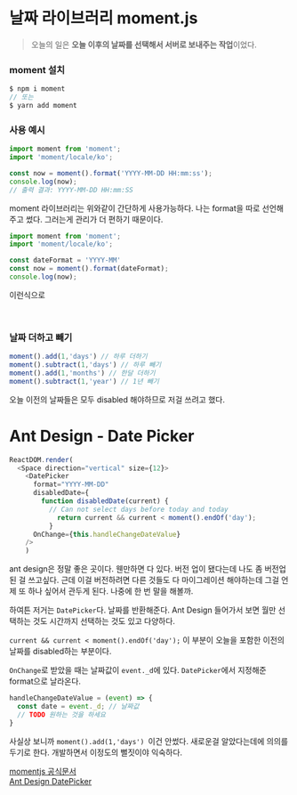 
# 날짜 라이브러리 moment.js

>오늘의 일은 **오늘 이후의 날짜를 선택해서 서버로 보내주는 작업**이었다.

### moment 설치
```javascript
$ npm i moment
// 또는
$ yarn add moment
```

### 사용 예시
```javascript
import moment from 'moment';
import 'moment/locale/ko';

const now = moment().format('YYYY-MM-DD HH:mm:ss');
console.log(now);
// 출력 결과: YYYY-MM-DD HH:mm:SS
```

moment 라이브러리는 위와같이 간단하게 사용가능하다.
나는 format을 따로 선언해주고 썼다.
그러는게 관리가 더 편하기 때문이다.

```javascript
import moment from 'moment';
import 'moment/locale/ko';

const dateFormat = 'YYYY-MM'
const now = moment().format(dateFormat);
console.log(now);
```
이런식으로

<br>

### 날짜 더하고 빼기
```javascript
moment().add(1,'days') // 하루 더하기
moment().subtract(1,'days') // 하루 빼기
moment().add(1,'months') // 한달 더하기
moment().subtract(1,'year') // 1년 빼기
```
오늘 이전의 날짜들은 모두 disabled 해야하므로 저걸 쓰려고 했다.
<br>


# Ant Design - Date Picker
```javascript
ReactDOM.render(
  <Space direction="vertical" size={12}>
    <DatePicker
      format="YYYY-MM-DD"
      disabledDate={
        function disabledDate(current) {
          // Can not select days before today and today
            return current && current < moment().endOf('day');
          }
      OnChange={this.handleChangeDateValue}
    />
    )
```
ant design은 정말 좋은 곳이다. 웬만하면 다 있다. 버전 업이 됐다는데 나도 좀 버전업 된 걸 쓰고싶다. 근데 이걸 버전하려면 다른 것들도 다 마이그레이션 해야하는데 그걸 언제 또 하나 싶어서 관두게 된다. 나중에 한 번 말을 해볼까.

하여튼 저거는 `DatePicker`다. 날짜를 반환해준다. Ant Design 들어가서 보면 월만 선택하는 것도 시간까지 선택하는 것도 있고 다양하다.

`current && current < moment().endOf('day');` 이 부분이 오늘을 포함한 이전의 날짜를 disabled하는 부분이다.

`OnChange`로 받았을 때는 날짜값이 `event._d`에 있다. `DatePicker`에서 지정해준 format으로 날라온다.

```javascript
handleChangeDateValue = (event) => {
  const date = event._d; // 날짜값
  // TODO 원하는 것을 하세요
}
```

사실상 보니까 `moment().add(1,'days') `이건 안썼다. 새로운걸 알았다는데에 의의를 두기로 한다. 개발하면서 이정도의 뻘짓이야 익숙하다.


[momentjs 공식문서](https://momentjs.com/docs/)<br>
[Ant Design DatePicker](https://ant.design/components/date-picker/#header)
<br>
